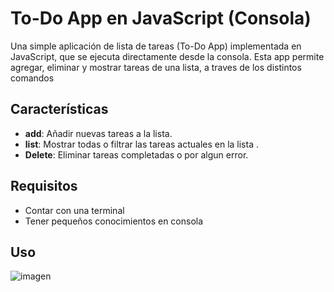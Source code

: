 # To-Do App en JavaScript (Consola)

Una simple aplicación de lista de tareas (To-Do App) implementada en JavaScript, que se ejecuta directamente desde la consola. 
Esta app permite agregar, eliminar y mostrar tareas de una lista, a traves de los distintos comandos

## Características

- **add**: Añadir nuevas tareas a la lista.
- **list**: Mostrar todas o filtrar las tareas actuales en la lista .
- **Delete**: Eliminar tareas completadas o por algun error.

## Requisitos
- Contar con una terminal
- Tener pequeños conocimientos en consola

## Uso
![imagen](https://github.com/user-attachments/assets/8d1266ae-78e6-4c60-9bb3-247bfd185afa)

